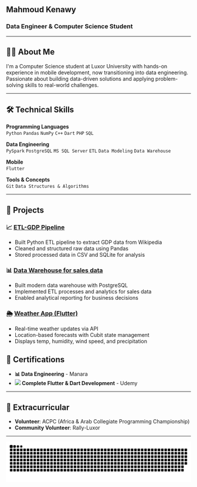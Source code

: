 ## Mahmoud Kenawy  
### Data Engineer & Computer Science Student  
---
## 👨‍💻 About Me  
I'm a Computer Science student at Luxor University with hands-on experience in mobile development, now transitioning into data engineering. Passionate about building data-driven solutions and applying problem-solving skills to real-world challenges.   

---

## 🛠 Technical Skills  

**Programming Languages**  
`Python` `Pandas` `NumPy` `C++` `Dart` `PHP` `SQL`  

**Data Engineering**  
`PySpark` `PostgreSQL` `MS SQL Server` `ETL` `Data Modeling` `Data Warehouse`  

**Mobile**  
`Flutter`  

**Tools & Concepts**  
`Git` `Data Structures & Algorithms`  

---

## 🚀 Projects  

### 📈 [ETL-GDP Pipeline](https://github.com/Mahmoud-keno/ETL-GDP)
- Built Python ETL pipeline to extract GDP data from Wikipedia  
- Cleaned and structured raw data using Pandas  
- Stored processed data in CSV and SQLite for analysis  

### 📊 [Data Warehouse for sales data](https://github.com/Mahmoud-keno/DWH-Project) 
- Built modern data warehouse with PostgreSQL  
- Implemented ETL processes and analytics for sales data  
- Enabled analytical reporting for business decisions  

### 🌦️ [Weather App (Flutter)](https://github.com/Mahmoud-keno/weather_app)  
- Real-time weather updates via API  
- Location-based forecasts with Cubit state management  
- Displays temp, humidity, wind speed, and precipitation  



## 📜  Certifications  
- **📊 Data Engineering** - Manara  
- **<img src="https://img.icons8.com/color/48/000000/flutter.png" width=20> Complete Flutter & Dart Development** - Udemy  


---

## 🌟 Extracurricular  
- **Volunteer**: ACPC (Africa & Arab Collegiate Programming Championship)  
- **Community Volunteer**: Rally-Luxor  

---
<picture>
  <source media="(prefers-color-scheme: dark)" srcset="https://raw.githubusercontent.com/Mahmoud-keno/Mahmoud-keno/output/github-snake-dark.svg" />
  <source media="(prefers-color-scheme: light)" srcset="https://raw.githubusercontent.com/Mahmoud-keno/Mahmoud-keno/output/github-snake.svg" />
  <img alt="github-snake" src="https://raw.githubusercontent.com/Mahmoud-keno/Mahmoud-keno/output/github-snake.svg" />
</picture>
